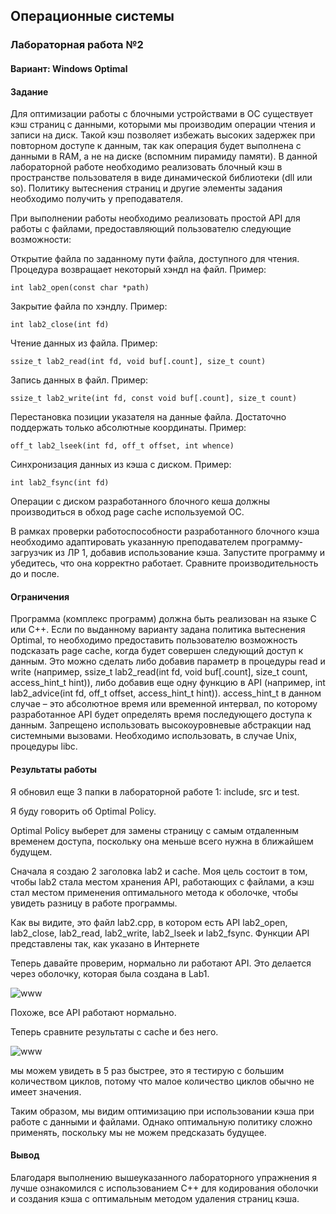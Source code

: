 ## Операционные системы 
### Лабораторная работа №2
#### Вариант: Windows Optimal </br>
#### Задание </br>
Для оптимизации работы с блочными устройствами в ОС существует кэш страниц с данными, которыми мы производим операции чтения и записи на диск. Такой кэш позволяет избежать высоких задержек при повторном доступе к данным, так как операция будет выполнена с данными в RAM, а не на диске (вспомним пирамиду памяти).
В данной лабораторной работе необходимо реализовать блочный кэш в пространстве пользователя в виде динамической библиотеки (dll или so). Политику вытеснения страниц и другие элементы задания необходимо получить у преподавателя.

При выполнении работы необходимо реализовать простой API для работы с файлами, предоставляющий пользователю следующие возможности:

Открытие файла по заданному пути файла, доступного для чтения. Процедура возвращает некоторый хэндл на файл. Пример: 

```int lab2_open(const char *path)``` </br>

Закрытие файла по хэндлу. Пример:

```int lab2_close(int fd)```</br>

Чтение данных из файла. Пример:

```ssize_t lab2_read(int fd, void buf[.count], size_t count)```</br>

Запись данных в файл. Пример:

```ssize_t lab2_write(int fd, const void buf[.count], size_t count)```</br>

Перестановка позиции указателя на данные файла. Достаточно поддержать только абсолютные координаты. Пример:

```​​​​​​​off_t lab2_lseek(int fd, off_t offset, int whence)```</br>

Синхронизация данных из кэша с диском. Пример:

```int lab2_fsync(int fd)```</br>

Операции с диском разработанного блочного кеша должны производиться в обход page cache используемой ОС.

В рамках проверки работоспособности разработанного блочного кэша необходимо адаптировать указанную преподавателем программу-загрузчик из ЛР 1, добавив использование кэша. Запустите программу и убедитесь, что она корректно работает. Сравните производительность до и после.

#### Ограничения
Программа (комплекс программ) должна быть реализован на языке C или C++.
Если по выданному варианту задана политика вытеснения Optimal, то необходимо предоставить пользователю возможность подсказать page cache, когда будет совершен следующий доступ к данным. Это можно сделать либо добавив параметр в процедуры read и write (например, ssize_t lab2_read(int fd, void buf[.count], size_t count, access_hint_t hint)), либо добавив еще одну функцию в API (например, int lab2_advice(int fd, off_t offset, access_hint_t hint)). access_hint_t в данном случае – это абсолютное время или временной интервал, по которому разработанное API будет определять время последующего доступа к данным.
Запрещено использовать высокоуровневые абстракции над системными вызовами. Необходимо использовать, в случае Unix, процедуры libc.
#### Результаты работы

Я обновил еще 3 папки в лабораторной работе 1: include, src и test.

Я буду говорить об Optimal Policy.

Optimal Policy выберет для замены страницу с самым отдаленным временем доступа, поскольку она меньше всего нужна в ближайшем будущем.

Сначала я создаю 2 заголовка lab2 и cache. Моя цель состоит в том, чтобы lab2 стала местом хранения API, работающих с файлами, а кэш стал местом применения оптимального метода к оболочке, чтобы увидеть разницу в работе программы.

Как вы видите, это файл lab2.cpp, в котором есть API lab2_open, lab2_close, lab2_read, lab2_write, lab2_lseek и lab2_fsync. Функции API представлены так, как указано в Интернете

Теперь давайте проверим, нормально ли работают API. Это делается через оболочку, которая была создана в Lab1.

![www](images/lab2/1.png)

Похоже, все API работают нормально.

Теперь сравните результаты с cache и без него.

![www](images/lab2/2.png)


мы можем увидеть в 5 раз быстрее, это я тестирую с большим количеством циклов, потому что малое количество циклов обычно не имеет значения.

Таким образом, мы видим оптимизацию при использовании кэша при работе с данными и файлами. Однако оптимальную политику сложно применять, поскольку мы не можем предсказать будущее.


#### Вывод

Благодаря выполнению вышеуказанного лабораторного упражнения я лучше ознакомился с использованием C++ для кодирования оболочки и создания кэша с оптимальным методом удаления страниц кэша.
